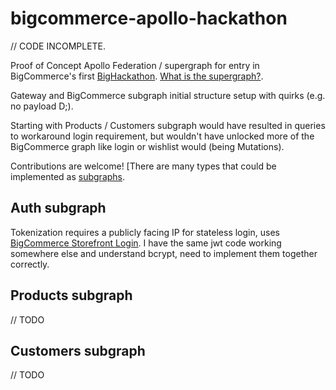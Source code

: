 # bigcommerce-apollo-hackathon

// CODE INCOMPLETE.

Proof of Concept Apollo Federation / supergraph for entry in BigCommerce's first [BigHackathon](https://twitter.com/hashtag/bighackathon). [What is the supergraph?](https://www.apollographql.com/blog/announcement/backend/the-supergraph-a-new-way-to-think-about-graphql/).

Gateway and BigCommerce subgraph initial structure setup with quirks (e.g. no payload D;).

Starting with Products / Customers subgraph would have resulted in queries to workaround login requirement, but wouldn't have unlocked more of the BigCommerce graph like login or wishlist would (being Mutations).

Contributions are welcome! [There are many types that could be implemented as [subgraphs](https://developer.bigcommerce.com/graphql-api-reference).

## Auth subgraph

Tokenization requires a publicly facing IP for stateless login, uses [BigCommerce Storefront Login](https://developer.bigcommerce.com/graphql-playground). I have the same jwt code working somewhere else and understand bcrypt, need to implement them together correctly.

## Products subgraph
// TODO
## Customers subgraph
// TODO
